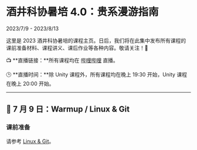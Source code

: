 # 酒井科协暑培 4.0：贵系漫游指南

2023/7/9 - 2023/8/13

这里是 2023 酒井科协暑培的课程主页。日后，我们将在此集中发布所有课程的课前准备材料、课程讲义、课后作业等各种内容。敬请关注！🥳

📺 **直播链接：**所有课程均在 [哔哩哔哩](https://live.bilibili.com/22238700) 直播。

🕒 **直播时间：**除 Unity 课程外，所有课程均在晚上 19:30 开始，Unity 课程在晚上 20:00 开始。

-----

## 🎉 7 月 9 日：Warmup / Linux & Git

### 课前准备

请参考 [Linux & Git](basic/linux/#_1)。

